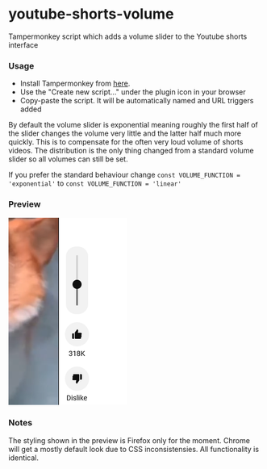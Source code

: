 # youtube-shorts-volume
Tampermonkey script which adds a volume slider to the Youtube shorts interface

### Usage
* Install Tampermonkey from [here](https://www.tampermonkey.net/).
* Use the "Create new script..." under the plugin icon in your browser
* Copy-paste the script. It will be automatically named and URL triggers added

By default the volume slider is exponential meaning roughly the first half of the slider changes the volume very little and the latter half much more quickly. This is to compensate for the often very loud volume of shorts videos. The distribution is the only thing changed from a standard volume slider so all volumes can still be set.

If you prefer the standard behaviour change `const VOLUME_FUNCTION = 'exponential'` to `const VOLUME_FUNCTION = 'linear'`

### Preview

![Preview of volume slider](preview.png "1.0 preview")

### Notes
The styling shown in the preview is Firefox only for the moment. Chrome will get a mostly default look due to CSS inconsistensies. All functionality is identical.
